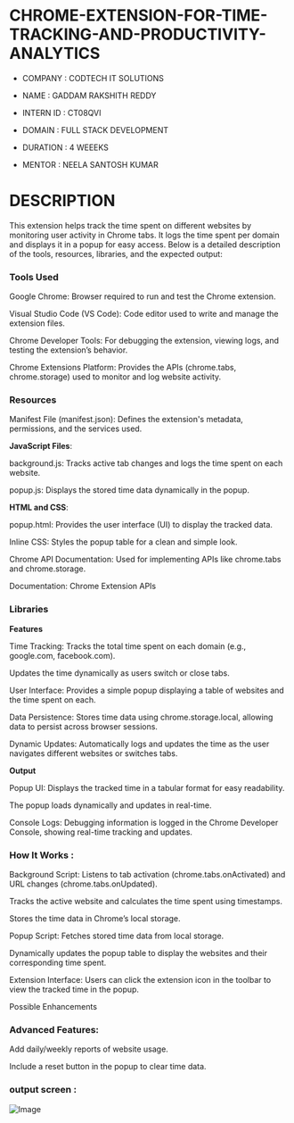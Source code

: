 # CHROME-EXTENSION-FOR-TIME-TRACKING-AND-PRODUCTIVITY-ANALYTICS

* COMPANY : CODTECH IT SOLUTIONS

* NAME : GADDAM RAKSHITH REDDY

* INTERN ID  : CT08QVI

* DOMAIN  : FULL STACK DEVELOPMENT

* DURATION  : 4 WEEEKS

* MENTOR : NEELA SANTOSH KUMAR

# DESCRIPTION 

This extension helps track the time spent on different websites by monitoring user activity in Chrome tabs. It logs the time spent per domain and displays it in a popup for easy access. Below is a detailed description of the tools, resources, libraries, and the expected output:

### Tools Used

Google Chrome: Browser required to run and test the Chrome extension.

Visual Studio Code (VS Code): Code editor used to write and manage the extension files.

Chrome Developer Tools: For debugging the extension, viewing logs, and testing the extension’s behavior.

Chrome Extensions Platform: Provides the APIs (chrome.tabs, chrome.storage) used to monitor and log website activity.

### Resources

Manifest File (manifest.json): Defines the extension's metadata, permissions, and the services used.

**JavaScript Files**:

background.js: Tracks active tab changes and logs the time spent on each website.

popup.js: Displays the stored time data dynamically in the popup.

**HTML and CSS**:

popup.html: Provides the user interface (UI) to display the tracked data.

Inline CSS: Styles the popup table for a clean and simple look.

Chrome API Documentation: Used for implementing APIs like chrome.tabs and chrome.storage.

Documentation: Chrome Extension APIs

### Libraries

**Features**

Time Tracking: Tracks the total time spent on each domain (e.g., google.com, facebook.com).

Updates the time dynamically as users switch or close tabs.

User Interface: Provides a simple popup displaying a table of websites and the time spent on each.

Data Persistence: Stores time data using chrome.storage.local, allowing data to persist across browser sessions.

Dynamic Updates: Automatically logs and updates the time as the user navigates different websites or switches tabs.

**Output**

 Popup UI: Displays the tracked time in a tabular format for easy readability.

The popup loads dynamically and updates in real-time.

Console Logs: Debugging information is logged in the Chrome Developer Console, showing real-time tracking and updates.

### How It Works :

Background Script: Listens to tab activation (chrome.tabs.onActivated) and URL changes (chrome.tabs.onUpdated).

Tracks the active website and calculates the time spent using timestamps.

Stores the time data in Chrome’s local storage.

Popup Script: Fetches stored time data from local storage.

Dynamically updates the popup table to display the websites and their corresponding time spent.

Extension Interface: Users can click the extension icon in the toolbar to view the tracked time in the popup.

Possible Enhancements

### Advanced Features:

Add daily/weekly reports of website usage.

Include a reset button in the popup to clear time data.
 
 ### output screen :
 
![Image](https://github.com/user-attachments/assets/fb680a03-09b0-4cbb-b2e1-02ece7865227)
